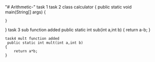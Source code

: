 "# Arithmetic-" 
task 1
task 2 
class calculator
{
    public static void main(String[] args)
    {
        
    }
}
task 3  sub function added
 public static int sub(int a,int b)
    {
        return a-b;
    }

    task4 mult function added
     public static int mult(int a,int b)
    {
        return a*b;
    } 